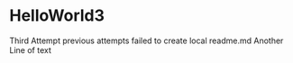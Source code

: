 # HelloWorld3
Third Attempt previous attempts failed to create local readme.md
Another Line of text
